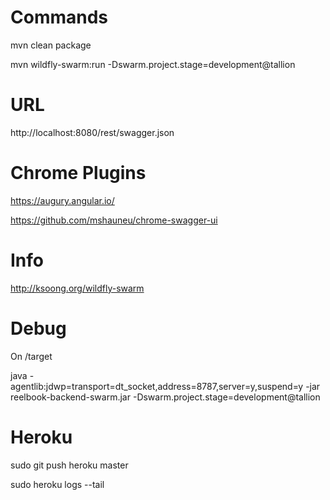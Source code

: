 # Commands
mvn clean package

mvn wildfly-swarm:run -Dswarm.project.stage=development@tallion

# URL
http://localhost:8080/rest/swagger.json

# Chrome Plugins
https://augury.angular.io/

https://github.com/mshauneu/chrome-swagger-ui

# Info
http://ksoong.org/wildfly-swarm

# Debug
On /target

java -agentlib:jdwp=transport=dt_socket,address=8787,server=y,suspend=y -jar reelbook-backend-swarm.jar -Dswarm.project.stage=development@tallion

# Heroku
sudo git push heroku master

sudo heroku logs --tail